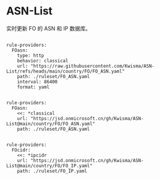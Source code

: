 
# ASN-List

实时更新 FO 的 ASN 和 IP 数据库。

<pre><code class="language-javascript">
rule-providers:
  FOasn:
    type: http
    behavior: classical
    url: "https://raw.githubusercontent.com/Kwisma/ASN-List/refs/heads/main/country/FO/FO_ASN.yaml"
    path: ./ruleset/FO_ASN.yaml
    interval: 86400
    format: yaml
</code></pre>

<pre><code class="language-javascript">
rule-providers:
  FOasn:
    <<: *classical
    url: "https://jsd.onmicrosoft.cn/gh/Kwisma/ASN-List@main/country/FO/FO_ASN.yaml"
    path: ./ruleset/FO_ASN.yaml
</code></pre>

<pre><code class="language-javascript">
rule-providers:
  FOcidr:
    <<: *ipcidr
    url: "https://jsd.onmicrosoft.cn/gh/Kwisma/ASN-List@main/country/FO/FO_IP.yaml"
    path: ./ruleset/FO_IP.yaml
</code></pre>